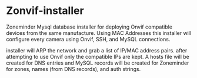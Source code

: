 # Zonvif-installer
Zoneminder Mysql database installer for deploying Onvif compatible devices from the same manufacture. Using MAC Addresses this installer will configure every camera using
 Onvif, SSH, and MySQL connections.

installer will ARP the network and grab a list of IP/MAC address pairs. after attempting to use Onvif only the compatible IPs are kept. A hosts file will be created for DNS entries and MySQL records will be created for Zoneminder for zones, names (from DNS records), and auth strings.
